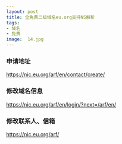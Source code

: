```yaml
---
layout: post
title: 全免费二级域名eu.org支持NS解析
tags:
- 域名
- 免费
image:  14.jpg
---
```



### 申请地址<br>
https://nic.eu.org/arf/en/contact/create/

### 修改域名信息<br>
https://nic.eu.org/arf/en/login/?next=/arf/en/

### 修改联系人、信箱<br>
https://nic.eu.org/arf/




